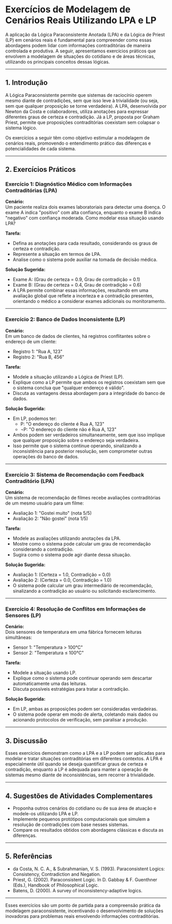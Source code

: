 
# Exercícios de Modelagem de Cenários Reais Utilizando LPA e LP

A aplicação da Lógica Paraconsistente Anotada (LPA) e da Lógica de Priest (LP) em cenários reais é fundamental para compreender como essas abordagens podem lidar com informações contraditórias de maneira controlada e produtiva. A seguir, apresentamos exercícios práticos que envolvem a modelagem de situações do cotidiano e de áreas técnicas, utilizando os principais conceitos dessas lógicas.

---

## 1. Introdução

A Lógica Paraconsistente permite que sistemas de raciocínio operem mesmo diante de contradições, sem que isso leve à trivialidade (ou seja, sem que qualquer proposição se torne verdadeira). A LPA, desenvolvida por Newton da Costa e colaboradores, utiliza anotações para expressar diferentes graus de certeza e contradição. Já a LP, proposta por Graham Priest, permite que proposições contraditórias coexistam sem colapsar o sistema lógico.

Os exercícios a seguir têm como objetivo estimular a modelagem de cenários reais, promovendo o entendimento prático das diferenças e potencialidades de cada sistema.

---

## 2. Exercícios Práticos

### Exercício 1: Diagnóstico Médico com Informações Contraditórias (LPA)

**Cenário:**  
Um paciente realiza dois exames laboratoriais para detectar uma doença. O exame A indica "positivo" com alta confiança, enquanto o exame B indica "negativo" com confiança moderada. Como modelar essa situação usando LPA?

**Tarefa:**  
- Defina as anotações para cada resultado, considerando os graus de certeza e contradição.
- Represente a situação em termos de LPA.
- Analise como o sistema pode auxiliar na tomada de decisão médica.

**Solução Sugerida:**  
- Exame A: (Grau de certeza = 0.9, Grau de contradição = 0.1)
- Exame B: (Grau de certeza = 0.4, Grau de contradição = 0.6)
- A LPA permite combinar essas informações, resultando em uma avaliação global que reflete a incerteza e a contradição presentes, orientando o médico a considerar exames adicionais ou monitoramento.

---

### Exercício 2: Banco de Dados Inconsistente (LP)

**Cenário:**  
Em um banco de dados de clientes, há registros conflitantes sobre o endereço de um cliente:  
- Registro 1: "Rua A, 123"  
- Registro 2: "Rua B, 456"

**Tarefa:**  
- Modele a situação utilizando a Lógica de Priest (LP).
- Explique como a LP permite que ambos os registros coexistam sem que o sistema conclua que "qualquer endereço é válido".
- Discuta as vantagens dessa abordagem para a integridade do banco de dados.

**Solução Sugerida:**  
- Em LP, podemos ter:  
  - P: "O endereço do cliente é Rua A, 123"  
  - ¬P: "O endereço do cliente não é Rua A, 123"  
- Ambos podem ser verdadeiros simultaneamente, sem que isso implique que qualquer proposição sobre o endereço seja verdadeira.
- Isso permite que o sistema continue operando, sinalizando a inconsistência para posterior resolução, sem comprometer outras operações do banco de dados.

---

### Exercício 3: Sistema de Recomendação com Feedback Contraditório (LPA)

**Cenário:**  
Um sistema de recomendação de filmes recebe avaliações contraditórias de um mesmo usuário para um filme:  
- Avaliação 1: "Gostei muito" (nota 5/5)  
- Avaliação 2: "Não gostei" (nota 1/5)

**Tarefa:**  
- Modele as avaliações utilizando anotações da LPA.
- Mostre como o sistema pode calcular um grau de recomendação considerando a contradição.
- Sugira como o sistema pode agir diante dessa situação.

**Solução Sugerida:**  
- Avaliação 1: (Certeza = 1.0, Contradição = 0.0)
- Avaliação 2: (Certeza = 0.0, Contradição = 1.0)
- O sistema pode calcular um grau intermediário de recomendação, sinalizando a contradição ao usuário ou solicitando esclarecimento.

---

### Exercício 4: Resolução de Conflitos em Informações de Sensores (LP)

**Cenário:**  
Dois sensores de temperatura em uma fábrica fornecem leituras simultâneas:  
- Sensor 1: "Temperatura > 100°C"  
- Sensor 2: "Temperatura ≤ 100°C"

**Tarefa:**  
- Modele a situação usando LP.
- Explique como o sistema pode continuar operando sem descartar automaticamente uma das leituras.
- Discuta possíveis estratégias para tratar a contradição.

**Solução Sugerida:**  
- Em LP, ambas as proposições podem ser consideradas verdadeiras.
- O sistema pode operar em modo de alerta, coletando mais dados ou acionando protocolos de verificação, sem paralisar a produção.

---

## 3. Discussão

Esses exercícios demonstram como a LPA e a LP podem ser aplicadas para modelar e tratar situações contraditórias em diferentes contextos. A LPA é especialmente útil quando se deseja quantificar graus de certeza e contradição, enquanto a LP é adequada para manter a operação de sistemas mesmo diante de inconsistências, sem recorrer à trivialidade.

---

## 4. Sugestões de Atividades Complementares

- Proponha outros cenários do cotidiano ou de sua área de atuação e modele-os utilizando LPA e LP.
- Implemente pequenos protótipos computacionais que simulem a resolução de contradições com base nesses sistemas.
- Compare os resultados obtidos com abordagens clássicas e discuta as diferenças.

---

## 5. Referências

- da Costa, N. C. A., & Subrahmanian, V. S. (1993). Paraconsistent Logics: Consistency, Contradiction and Negation.
- Priest, G. (2002). Paraconsistent Logic. In D. Gabbay & F. Guenthner (Eds.), Handbook of Philosophical Logic.
- Batens, D. (2000). A survey of inconsistency-adaptive logics.

---

Esses exercícios são um ponto de partida para a compreensão prática da modelagem paraconsistente, incentivando o desenvolvimento de soluções inovadoras para problemas reais envolvendo informações contraditórias.
```

